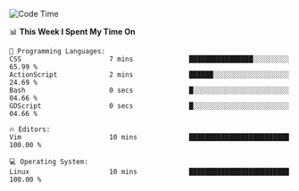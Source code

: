 <!-- [![Top Langs](https://github-readme-stats.vercel.app/api/top-langs/?username=gagahsyuja&theme=dracula&hide_border=true&border_radius=7)](https://github.com/anuraghazra/github-readme-stats) -->

<!--START_SECTION:waka-->
![Code Time](http://img.shields.io/badge/Code%20Time-183%20hrs%2030%20mins-blue)

📊 **This Week I Spent My Time On** 

```text
💬 Programming Languages: 
CSS                      7 mins              ████████████████░░░░░░░░░   65.99 % 
ActionScript             2 mins              ██████░░░░░░░░░░░░░░░░░░░   24.69 % 
Bash                     0 secs              █░░░░░░░░░░░░░░░░░░░░░░░░   04.66 % 
GDScript                 0 secs              █░░░░░░░░░░░░░░░░░░░░░░░░   04.66 % 

🔥 Editors: 
Vim                      10 mins             █████████████████████████   100.00 % 

💻 Operating System: 
Linux                    10 mins             █████████████████████████   100.00 % 
```


<!--END_SECTION:waka-->
